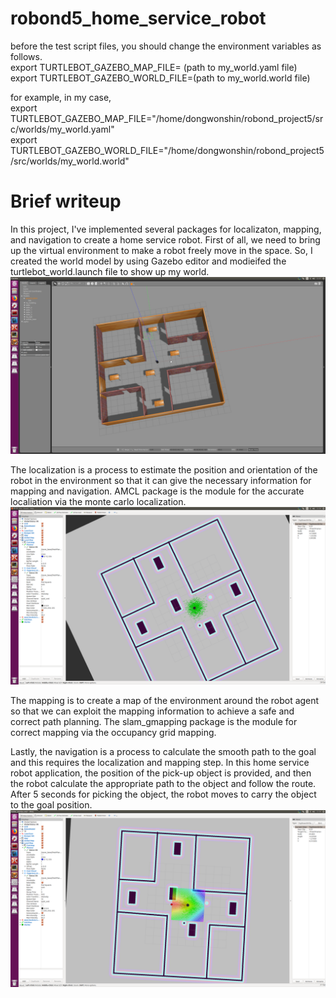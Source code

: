 # robond5_home_service_robot

before the test script files, you should change the environment variables as follows.  
export TURTLEBOT_GAZEBO_MAP_FILE= (path to my_world.yaml file)  
export TURTLEBOT_GAZEBO_WORLD_FILE=(path to my_world.world file)  

for example, in my case,   
export TURTLEBOT_GAZEBO_MAP_FILE="/home/dongwonshin/robond_project5/src/worlds/my_world.yaml"  
export TURTLEBOT_GAZEBO_WORLD_FILE="/home/dongwonshin/robond_project5/src/worlds/my_world.world"  


# Brief writeup

In this project, I've implemented several packages for localizaton, mapping, and navigation to create a home service robot. 
First of all, we need to bring up the virtual environment to make a robot freely move in the space. So, I created the world model by using Gazebo editor and modieifed the turtlebot_world.launch file to show up my world.  
![gazebo_env](./images/gazebo_env.png)

The localization is a process to estimate the position and orientation of the robot in the environment so that it can give the necessary information for mapping and navigation. AMCL package is the module for the accurate localiation via the monte carlo localization. 
![gazebo_env](./images/localization.png)


The mapping is to create a map of the environment around the robot agent so that we can exploit the mapping information to achieve a safe and correct path planning. The slam_gmapping package is the module for correct mapping via the occupancy grid mapping.


Lastly, the navigation is a process to calculate the smooth path to the goal and this requires the localization and mapping step. In this home service robot application, the position of the pick-up object is provided, and then the robot calculate the appropriate path to the object and follow the route. After 5 seconds for picking the object, the robot moves to carry the object to the goal position.
![gazebo_env](./images/navigation.png)
